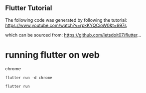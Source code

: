 ## Flutter Tutorial
The following code was generated by following the tutorial:
https://www.youtube.com/watch?v=rpkKYQCioW0&t=997s

which can be sourced from:
https://github.com/letsdoit07/flutter...

# running flutter on web

chrome

`flutter run -d chrome`

`flutter run`

